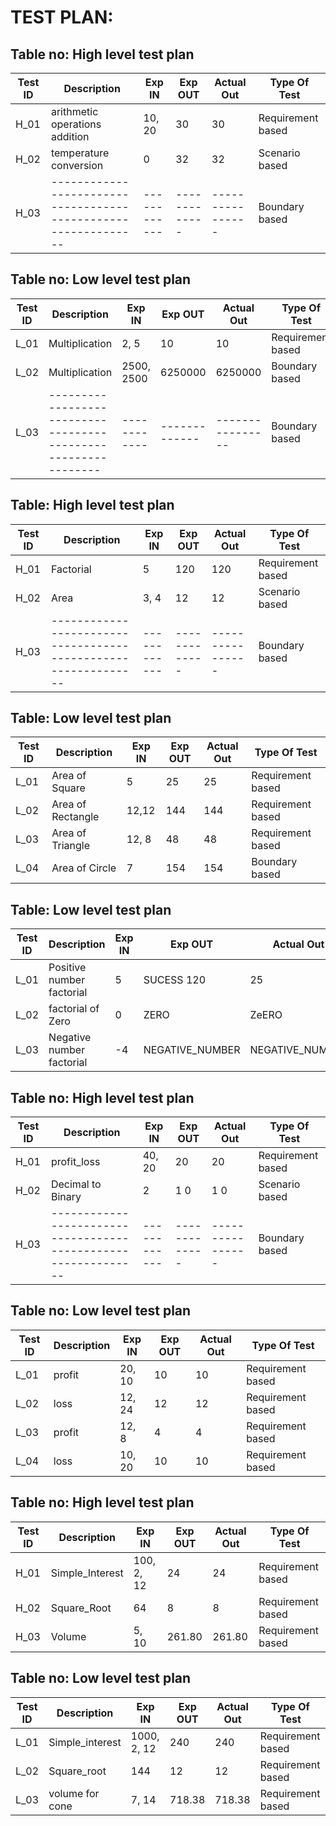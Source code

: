 # TEST PLAN:

## Table no: High level test plan

| **Test ID** | **Description**                                              | **Exp IN** | **Exp OUT** | **Actual Out** |**Type Of Test**  |    
|-------------|--------------------------------------------------------------|------------|-------------|----------------|------------------|
|  H_01       | arithmetic operations addition                               | 10, 20     |     30      |       30       |Requirement based |
|  H_02       |   temperature conversion                                     |    0       |     32      |       32       |Scenario based    |
|  H_03       |--------------------------------------------------------------|  ------------|-------------|----------------|Boundary based    |

## Table no: Low level test plan

| **Test ID** | **Description**                                              | **Exp IN** | **Exp OUT** | **Actual Out** |**Type Of Test**  |    
|-------------|--------------------------------------------------------------|------------|-------------|----------------|------------------|
|  L_01       |  Multiplication                                              |  2, 5      |     10      |     10         |Requirement based |
|  L_02       |  Multiplication                                              | 2500, 2500 |  6250000    |  6250000       | Boundary based    |
|  L_03       |--------------------------------------------------------------|  ------------|-------------|----------------|Boundary based    |
 

## Table: High level test plan

| **Test ID** | **Description**                                              | **Exp IN** | **Exp OUT** | **Actual Out** |**Type Of Test**  |    
|-------------|--------------------------------------------------------------|------------|-------------|----------------|------------------|
|  H_01       | Factorial                               |  5     |     120      |       120       |Requirement based |
|  H_02       | Area                                    |    3, 4       |     12      |       12      |Scenario based    |
|  H_03       |--------------------------------------------------------------|  ------------|-------------|----------------|Boundary based    |

## Table: Low level test plan

| **Test ID** | **Description**                                              | **Exp IN** | **Exp OUT** | **Actual Out** |**Type Of Test**  |    
|-------------|--------------------------------------------------------------|------------|-------------|----------------|------------------|
|  L_01       |  Area of Square                                              |  5      |     25     |     25       |Requirement based |
|  L_02       |  Area of Rectangle                                           |  12,12 |  144    |  144       | Requirement based   |
|  L_03       |  Area of Triangle                                            |  12, 8|  48  | 48 |Requirement based  |
|  L_04       |  Area of Circle                                            | 7 | 154 | 154 |Boundary based  |

## Table: Low level test plan

| **Test ID** | **Description**                                              | **Exp IN** | **Exp OUT** | **Actual Out** |**Type Of Test**  |    
|-------------|--------------------------------------------------------------|------------|-------------|----------------|------------------|
|  L_01       |  Positive number factorial                                   |  5      |     SUCESS 120    |     25       |Requirement based |
|  L_02       |  factorial of Zero                                           |  0 |  ZERO   |  ZeERO      | Requirement based   |
|  L_03       |  Negative number factorial                                           | -4 |  NEGATIVE_NUMBER  | NEGATIVE_NUMBER |Requirement based  |

 ## Table no: High level test plan

| **Test ID** | **Description**                                              | **Exp IN** | **Exp OUT** | **Actual Out** |**Type Of Test**  |    
|-------------|--------------------------------------------------------------|------------|-------------|----------------|------------------|
|  H_01       | profit_loss                                                  |   40, 20   |     20      |       20       |Requirement based |
|  H_02       | Decimal to Binary                                            |    2     |     1 0     |       1  0   |Scenario based    |
|  H_03       |--------------------------------------------------------------|  ------------|-------------|----------------|Boundary based    |

## Table no: Low level test plan

| **Test ID** | **Description**                                              | **Exp IN** | **Exp OUT** | **Actual Out** |**Type Of Test**  |    
|-------------|--------------------------------------------------------------|------------|-------------|----------------|------------------|
|  L_01       |  profit                                                      |  20, 10    |     10    |     10       |Requirement based |
|  L_02       |  loss                                                        |  12, 24    |     12    |     12      | Requirement based   |
|  L_03       |  profit                                                      |  12, 8     |     4     |      4       |Requirement based  |
|  L_04       |  loss                                                        | 10, 20     |     10    |     10     |Requirement based  |



 ## Table no: High level test plan

| **Test ID** | **Description**                                              | **Exp IN** | **Exp OUT** | **Actual Out** |**Type Of Test**  |    
|-------------|--------------------------------------------------------------|------------|-------------|----------------|------------------|
|  H_01       | Simple_Interest                                              |   100, 2, 12  |     24      |       24       |Requirement based |
|  H_02       | Square_Root                                            |    64     |     8     |       8   |Requirement based    |
|  H_03       | Volume                                             | 5, 10 |261.80 |261.80 |Requirement based    |

## Table no: Low level test plan

| **Test ID** | **Description**                                              | **Exp IN** | **Exp OUT** | **Actual Out** |**Type Of Test**  |    
|-------------|--------------------------------------------------------------|------------|-------------|----------------|------------------|
|  L_01       |  Simple_interest                                                     |  1000, 2, 12    |     240    |     240       |Requirement based |
|  L_02       |  Square_root                                                        |  144    |     12    |     12      | Requirement based   |
|  L_03       |  volume for cone                                                      |  7, 14     |     718.38     |      718.38       |Requirement based  |



